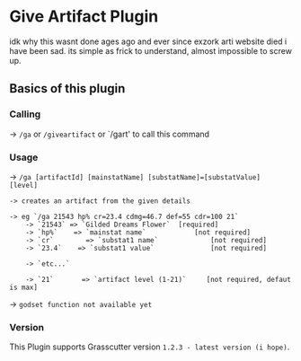 # Give Artifact Plugin
idk why this wasnt done ages ago and ever since exzork arti website died i have been sad.
its simple as frick to understand, almost impossible to screw up.

## Basics of this plugin

### Calling

 -> `/ga` or `/giveartifact` or `/gart' to call this command

### Usage

 -> `/ga [artifactId] [mainstatName] [substatName]=[substatValue] [level]` 

	-> creates an artifact from the given details 

	-> eg `/ga 21543 hp% cr=23.4 cdmg=46.7 def=55 cdr=100 21`
		-> `21543` => `Gilded Dreams Flower`  [required]
		-> `hp%`    => `mainstat name`	          [not required]
		-> `cr`        => `substat1 name`             [not required]
		-> `23.4`    => `substat1 value`              [not required]
		
		-> `etc...`

		-> `21`       => `artifact level (1-21)`     [not required, defaut is max]

 -> `godset function not available yet`





### Version
This Plugin supports Grasscutter version `1.2.3 - latest version (i hope)`.